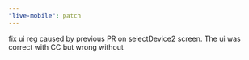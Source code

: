 ```yaml
---
"live-mobile": patch
---
```


fix ui reg caused by previous PR on selectDevice2 screen. The ui was correct with CC but wrong without
